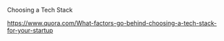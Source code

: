 Choosing a Tech Stack

https://www.quora.com/What-factors-go-behind-choosing-a-tech-stack-for-your-startup